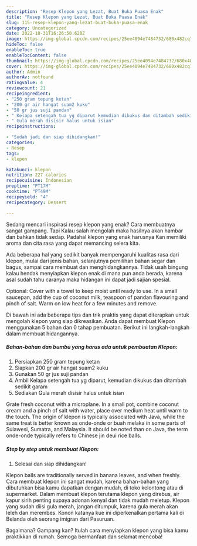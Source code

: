 ```yaml
---
description: "Resep Klepon yang Lezat, Buat Buka Puasa Enak"
title: "Resep Klepon yang Lezat, Buat Buka Puasa Enak"
slug: 115-resep-klepon-yang-lezat-buat-buka-puasa-enak
category: Uncategorized
date: 2022-10-31T16:26:50.620Z
image: https://img-global.cpcdn.com/recipes/25ee4094e7484732/680x482cq70/klepon-foto-resep-utama.jpg
hideToc: false
enableToc: true
enableTocContent: false
thumbnail: https://img-global.cpcdn.com/recipes/25ee4094e7484732/680x482cq70/klepon-foto-resep-utama.jpg
cover: https://img-global.cpcdn.com/recipes/25ee4094e7484732/680x482cq70/klepon-foto-resep-utama.jpg
author: Admin
authorAv: notfound
ratingvalue: 4
reviewcount: 21
recipeingredient:
- "250 gram tepung ketan"
- "200 gr air hangat suam2 kuku"
- "50 gr jus suji pandan"
- " Kelapa setengah tua yg diparut kemudian dikukus dan ditambah sedikit garam"
- " Gula merah disisir halus untuk isian"
recipeinstructions:

- "Sudah jadi dan siap dihidangkan!"
categories:
- Resep
tags:
- klepon

katakunci: klepon 
nutrition: 227 calories
recipecuisine: Indonesian
preptime: "PT17M"
cooktime: "PT49M"
recipeyield: "4"
recipecategory: Dessert

---
```



Sedang mencari inspirasi resep klepon yang enak? Cara membuatnya sangat gampang. Tapi Kalau salah mengolah maka hasilnya akan hambar dan bahkan tidak sedap. Padahal klepon yang enak harusnya Kan memiliki aroma dan cita rasa yang dapat memancing selera kita.


Ada beberapa hal yang sedikit banyak mempengaruhi kualitas rasa dari klepon, mulai dari jenis bahan, selanjutnya pemilihan bahan segar dan bagus, sampai cara membuat dan menghidangkannya. Tidak usah bingung kalau hendak menyiapkan klepon enak di mana pun anda berada, karena asal sudah tahu caranya maka hidangan ini dapat jadi sajian spesial.

Optional: Cover with a towel to keep moist until ready to use. In a small saucepan, add the cup of coconut milk, teaspoon of pandan flavouring and pinch of salt. Warm on low heat for a few minutes and remove.


Di bawah ini ada beberapa tips dan trik praktis yang dapat diterapkan untuk mengolah klepon yang siap dikreasikan. Anda dapat membuat Klepon menggunakan 5 bahan dan 0 tahap pembuatan. Berikut ini langkah-langkah dalam membuat hidangannya.

<!--inarticleads1-->

##### Bahan-bahan dan bumbu yang harus ada untuk pembuatan Klepon:

1. Persiapkan 250 gram tepung ketan
1. Siapkan 200 gr air hangat suam2 kuku
1. Gunakan 50 gr jus suji pandan
1. Ambil  Kelapa setengah tua yg diparut, kemudian dikukus dan ditambah sedikit garam
1. Sediakan  Gula merah disisir halus untuk isian


Grate fresh coconut with a microplane. In a small pot, combine coconut cream and a pinch of salt with water, place over medium heat until warm to the touch. The origin of klepon is typically associated with Java, while the same treat is better known as onde-onde or buah melaka in some parts of Sulawesi, Sumatra, and Malaysia. It should be noted than on Java, the term onde-onde typically refers to Chinese jin deui rice balls. 

<!--inarticleads2-->

##### Step by step untuk membuat Klepon:


1. Selesai dan siap dihidangkan!

Klepon balls are traditionally served in banana leaves, and when freshly. Cara membuat klepon ini sangat mudah, karena bahan-bahan yang dibutuhkan bisa kamu dapatkan dengan mudah, di toko kelontong atau di supermarket. Dalam membuat klepon terutama klepon yang direbus, air kapur sirih penting supaya adonan kenyal dan tidak mudah meletup. Klepon yang sudah diisi gula merah, jangan ditumpuk, karena gula merah akan leleh dan merembes. Konon katanya kue ini diperkenalkan pertama kali di Belanda oleh seorang imigran dari Pasuruan. 

Bagaimana? Gampang kan? Itulah cara menyiapkan klepon yang bisa kamu praktikkan di rumah. Semoga bermanfaat dan selamat mencoba!
